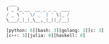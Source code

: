 <!-- start -->

```python
 ___
( _ )_ __  __ _ _ _  ___
/ _ \ '  \/ _` | ' \|_ /
\___/_|_|_\__,_|_||_/__|

[python: 6][bash: 3][golang: 3][c: 3]
[c++: 3][julia: 0][haskell: 0]

```
  
<!-- end -->
